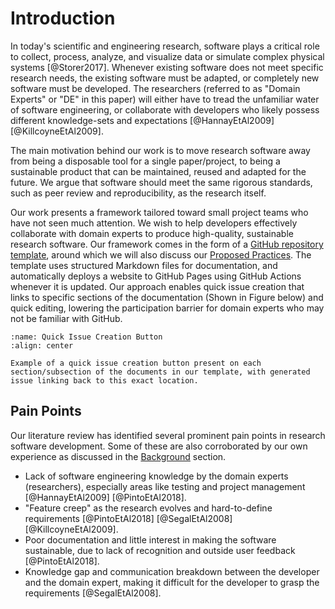 # Introduction

In today's scientific and engineering research, software plays a critical role to collect, process, analyze, and visualize data or simulate complex physical systems [@Storer2017].
Whenever existing software does not meet specific research needs, the existing software must be adapted, or completely new software must be developed.
The researchers (referred to as "Domain Experts" or "DE" in this paper) will either have to tread the unfamiliar water of software engineering, or collaborate with developers who likely possess different knowledge-sets and expectations [@HannayEtAl2009] [@KillcoyneEtAl2009].

The main motivation behind our work is to move research software away from being a disposable tool for a single paper/project, to being a sustainable product that can be maintained, reused and adapted for the future.
We argue that software should meet the same rigorous standards, such as peer review and reproducibility, as the research itself.

Our work presents a framework tailored toward small project teams who have not seen much attention. We wish to help developers effectively collaborate with domain experts to produce high-quality, sustainable research software.
Our framework comes in the form of a [GitHub repository template](https://omltcat.github.io/research-software-template/), around which we will also discuss our [Proposed Practices](./practices.md).
The template uses structured Markdown files for documentation, and automatically deploys a website to GitHub Pages using GitHub Actions whenever it is updated.
Our approach enables quick issue creation that links to specific sections of the documentation (Shown in Figure below) and quick editing, lowering the participation barrier for domain experts who may not be familiar with GitHub.

```{figure} figures/report_issue.png
:name: Quick Issue Creation Button
:align: center

Example of a quick issue creation button present on each section/subsection of the documents in our template, with generated issue linking back to this exact location.
```


## Pain Points
Our literature review has identified several prominent pain points in research software development.
Some of these are also corroborated by our own experience as discussed in the [Background](./background.md) section.
- Lack of software engineering knowledge by the domain experts (researchers), especially areas like testing and project management [@HannayEtAl2009] [@PintoEtAl2018].
- "Feature creep" as the research evolves and hard-to-define requirements [@PintoEtAl2018] [@SegalEtAl2008] [@KillcoyneEtAl2009].
- Poor documentation and little interest in making the software sustainable, due to lack of recognition and outside user feedback [@PintoEtAl2018].
- Knowledge gap and communication breakdown between the developer and the domain expert, making it difficult for the developer to grasp the requirements [@SegalEtAl2008].